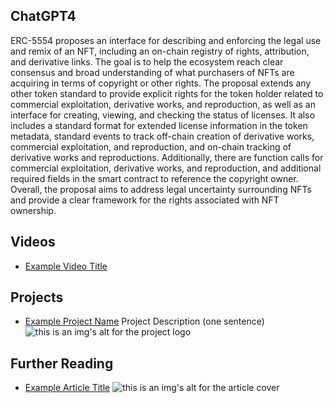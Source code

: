 ## ChatGPT4

ERC-5554 proposes an interface for describing and enforcing the legal use and remix of an NFT, including an on-chain registry of rights, attribution, and derivative links. The goal is to help the ecosystem reach clear consensus and broad understanding of what purchasers of NFTs are acquiring in terms of copyright or other rights. The proposal extends any other token standard to provide explicit rights for the token holder related to commercial exploitation, derivative works, and reproduction, as well as an interface for creating, viewing, and checking the status of licenses. It also includes a standard format for extended license information in the token metadata, standard events to track off-chain creation of derivative works, commercial exploitation, and reproduction, and on-chain tracking of derivative works and reproductions. Additionally, there are function calls for commercial exploitation, derivative works, and reproduction, and additional required fields in the smart contract to reference the copyright owner. Overall, the proposal aims to address legal uncertainty surrounding NFTs and provide a clear framework for the rights associated with NFT ownership.

## Videos

- [Example Video Title](https://www.youtube.com/watch?v=TDGq4aeevgY)

## Projects

- [Example Project Name](https://xxxx.xxx/xxxxx) Project Description (one sentence) ![this is an img's alt for the project logo](https://xxxx.xxx/project-logo.xxx)

## Further Reading

- [Example Article Title](https://xxxx.xxx/xxxxx) ![this is an img's alt for the article cover](https://xxxx.xxx/article-cover.xxx)
